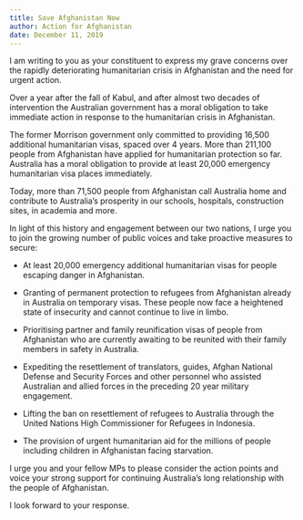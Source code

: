 ```yaml
---
title: Save Afghanistan Now
author: Action for Afghanistan
date: December 11, 2019
---
```

I am writing to you as your constituent to express my grave concerns over the rapidly deteriorating humanitarian crisis in Afghanistan and the need for urgent action. 

Over a year after the fall of Kabul, and after almost two decades of intervention the Australian government has a moral obligation to take immediate action in response to the humanitarian crisis in Afghanistan.

The former Morrison government only committed to providing 16,500 additional humanitarian visas, spaced over 4 years. More than 211,100 people from Afghanistan have applied for humanitarian protection so far. Australia has a moral obligation to provide at least 20,000 emergency humanitarian visa places immediately. 

Today, more than 71,500 people from Afghanistan call Australia home and contribute to Australia’s prosperity in our schools, hospitals, construction sites, in academia and more. 

In light of this history and engagement between our two nations, I urge you to join the growing number of public voices and take proactive measures to secure: 

- At least 20,000 emergency additional humanitarian visas for people escaping danger in Afghanistan. 

- Granting of permanent protection to refugees from Afghanistan already in Australia on temporary visas. These people now face a heightened state of insecurity and cannot continue to live in limbo. 

- Prioritising partner and family reunification visas of people from Afghanistan who are currently awaiting to be reunited with their family members in safety in Australia. 

- Expediting the resettlement of translators, guides, Afghan National Defense and Security Forces and other personnel who assisted Australian and allied forces in the preceding 20 year military engagement.

- Lifting the ban on resettlement of refugees to Australia through the United Nations High Commissioner for Refugees in Indonesia.

- The provision of urgent humanitarian aid for the millions of people including children in Afghanistan facing starvation.  

I urge you and your fellow MPs to please consider the action points and voice your strong support for continuing Australia’s long relationship with the people of Afghanistan. 

I look forward to your response.